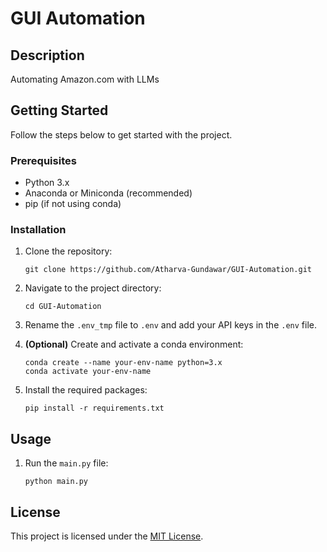 # GUI Automation

## Description
Automating Amazon.com with LLMs

## Getting Started
Follow the steps below to get started with the project.

### Prerequisites
- Python 3.x
- Anaconda or Miniconda (recommended)
- pip (if not using conda)

### Installation
1. Clone the repository:
    ```shell
    git clone https://github.com/Atharva-Gundawar/GUI-Automation.git
    ```

2. Navigate to the project directory:
    ```shell
    cd GUI-Automation
    ```

3. Rename the `.env_tmp` file to `.env` and add your API keys in the `.env` file.

4. **(Optional)** Create and activate a conda environment:
    ```shell
    conda create --name your-env-name python=3.x
    conda activate your-env-name
    ```

5. Install the required packages:
    ```shell
    pip install -r requirements.txt
    ```

## Usage
1. Run the `main.py` file:
    ```shell
    python main.py
    ```

## License
This project is licensed under the [MIT License](LICENSE).
